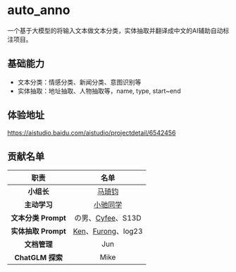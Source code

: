 # auto_anno

一个基于大模型的将输入文本做文本分类，实体抽取并翻译成中文的AI辅助自动标注项目。

## 基础能力

- 文本分类：情感分类、新闻分类、意图识别等
- 实体抽取：地址抽取、人物抽取等，name, type, start~end

## 体验地址

https://aistudio.baidu.com/aistudio/projectdetail/6542456

## 贡献名单

|           职责           |                                     名单                                     |
| :-----------------------: | :--------------------------------------------------------------------------: |
|     **小组长**     |                     [马琦钧](https://github.com/Skypow2012)                     |
|    **主动学习**    |                      [小驰同学](https://github.com/zsc19)                      |
| **文本分类 Prompt** |                  の男、[Cyfee](https://github.com/Cyfee)、S13D                  |
| **实体抽取 Prompt** | [Ken](https://github.com/C0dem0nk3y)、[Furong](https://github.com/momo4826)、log23 |
|    **文档管理**    |                                     Jun                                     |
|  **ChatGLM 探索**  |                                     Mike                                     |

